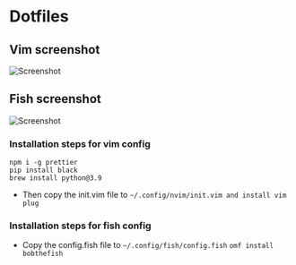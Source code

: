 # Dotfiles
## Vim screenshot
![Screenshot](https://raw.githubusercontent.com/samrath2007/Dotfiles/main/Screenshot%202021-05-26%20at%2011.06.43%20AM.png)
## Fish screenshot
![Screenshot](https://raw.githubusercontent.com/samrath2007/Dotfiles/main/Screenshot%202021-05-26%20at%2011.06.43%20AM.png)

### Installation steps for vim config
```
npm i -g prettier
pip install black
brew install python@3.9
```
- Then copy the init.vim file to `~/.config/nvim/init.vim and install vim plug`
### Installation steps for fish config
- Copy the config.fish file to `~/.config/fish/config.fish`
```omf install bobthefish```

